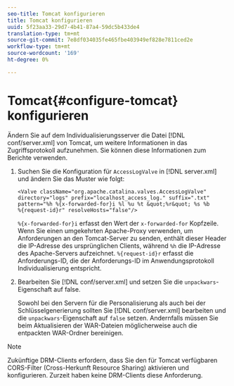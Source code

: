 ```yaml
---
seo-title: Tomcat konfigurieren
title: Tomcat konfigurieren
uuid: 5f23aa33-29d7-4b41-87a4-59dc5b433de4
translation-type: tm+mt
source-git-commit: 7e8df034035fe465fbe403949ef828e7811ced2e
workflow-type: tm+mt
source-wordcount: '169'
ht-degree: 0%

---
```



# Tomcat{#configure-tomcat} konfigurieren

Ändern Sie auf dem Individualisierungsserver die Datei [!DNL conf/server.xml] von Tomcat, um weitere Informationen in das Zugriffsprotokoll aufzunehmen. Sie können diese Informationen zum Berichte verwenden.

1. Suchen Sie die Konfiguration für `AccessLogValve` in [!DNL server.xml] und ändern Sie das Muster wie folgt:

   ```
   <Valve className="org.apache.catalina.valves.AccessLogValve" 
   directory="logs" prefix="localhost_access_log." suffix=".txt" 
   pattern="%h %{x-forwarded-for}i %l %u %t &quot;%r&quot; %s %b 
   %{request-id}r" resolveHosts="false"/>
   ```

   `%{x-forwarded-for}i` erfasst den Wert der  `x-forwarded-for` Kopfzeile. Wenn Sie einen umgekehrten Apache-Proxy verwenden, um Anforderungen an den Tomcat-Server zu senden, enthält dieser Header die IP-Adresse des ursprünglichen Clients, während `%h` die IP-Adresse des Apache-Servers aufzeichnet. `%{request-id}r` erfasst die Anforderungs-ID, die der Anforderungs-ID im Anwendungsprotokoll Individualisierung entspricht.

1. Bearbeiten Sie [!DNL conf/server.xml] und setzen Sie die `unpackwars`-Eigenschaft auf false.

   Sowohl bei den Servern für die Personalisierung als auch bei der Schlüsselgenerierung sollten Sie [!DNL conf/server.xml] bearbeiten und die `unpackwars`-Eigenschaft auf `false` setzen. Andernfalls müssen Sie beim Aktualisieren der WAR-Dateien möglicherweise auch die entpackten WAR-Ordner bereinigen.

>[!NOTE]
>
>Zukünftige DRM-Clients erfordern, dass Sie den für Tomcat verfügbaren CORS-Filter (Cross-Herkunft Resource Sharing) aktivieren und konfigurieren. Zurzeit haben keine DRM-Clients diese Anforderung.

